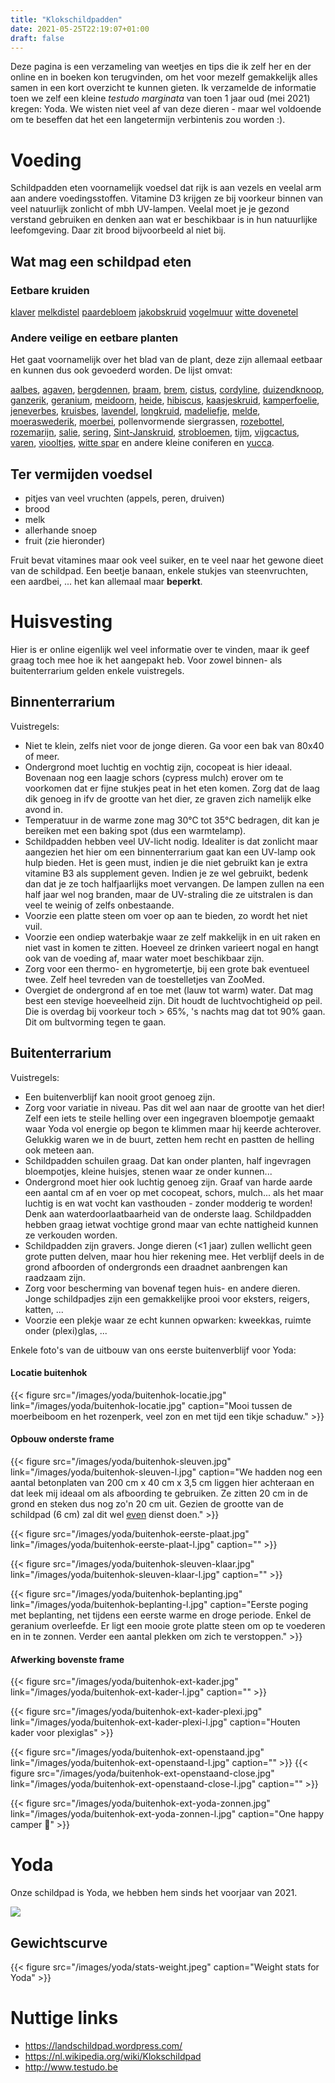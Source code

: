 ```yaml
---
title: "Klokschildpadden"
date: 2021-05-25T22:19:07+01:00
draft: false
---
```


Deze pagina is een verzameling van weetjes en tips die ik zelf her en der online en in boeken kon terugvinden, om het voor mezelf gemakkelijk alles samen in een kort overzicht te kunnen gieten. Ik verzamelde de informatie toen we zelf een kleine _testudo marginata_ van toen 1 jaar oud (mei 2021) kregen: Yoda. We wisten niet veel af van deze dieren - maar wel voldoende om te beseffen dat het een langetermijn verbintenis zou worden :).

# Voeding

Schildpadden eten voornamelijk voedsel dat rijk is aan vezels en veelal arm aan andere voedingsstoffen. Vitamine D3 krijgen ze bij voorkeur binnen van veel natuurlijk zonlicht of mbh UV-lampen. Veelal moet je je gezond verstand gebruiken en denken aan wat er beschikbaar is in hun natuurlijke leefomgeving. Daar zit brood bijvoorbeeld al niet bij.

## Wat mag een schildpad eten

### Eetbare kruiden

[klaver](https://nl.wikipedia.org/wiki/Rode_klaver)
[melkdistel](https://nl.wikipedia.org/wiki/Melkdistel)
[paardebloem](https://nl.wikipedia.org/wiki/Paardenbloem)
[jakobskruid](https://nl.wikipedia.org/wiki/Jakobskruid)
[vogelmuur](https://nl.wikipedia.org/wiki/Vogelmuur)
[witte dovenetel](https://nl.wikipedia.org/wiki/Witte_dovenetel)

### Andere veilige en eetbare planten

Het gaat voornamelijk over het blad van de plant, deze zijn allemaal eetbaar en kunnen dus ook gevoederd worden. De lijst omvat:

[aalbes](https://nl.wikipedia.org/wiki/Aalbes), [agaven](https://nl.wikipedia.org/wiki/Agave_(geslacht)), [bergdennen](https://nl.wikipedia.org/wiki/Bergden), [braam](https://nl.wikipedia.org/wiki/Braam_(geslacht)), [brem](https://nl.wikipedia.org/wiki/Brem_(plant)), [cistus](https://nl.wikipedia.org/wiki/Cistus), [cordyline](https://nl.wikipedia.org/wiki/Cordyline), [duizendknoop](https://nl.wikipedia.org/wiki/Duizendknoop), [ganzerik](https://nl.wikipedia.org/wiki/Ganzerik_(geslacht)), [geranium](https://nl.wikipedia.org/wiki/Geranium_(geslacht)), [meidoorn](https://nl.wikipedia.org/wiki/Meidoorn), [heide](https://nl.wikipedia.org/wiki/Heidefamilie), [hibiscus](https://nl.wikipedia.org/wiki/Hibiscus), [kaasjeskruid](https://nl.wikipedia.org/wiki/Kaasjeskruid), [kamperfoelie](https://nl.wikipedia.org/wiki/Kamperfoelie), [jeneverbes](https://nl.wikipedia.org/wiki/Jeneverbes), [kruisbes](https://nl.wikipedia.org/wiki/Kruisbes), [lavendel](https://nl.wikipedia.org/wiki/Lavendel), [longkruid](https://nl.wikipedia.org/wiki/Longkruid), [madeliefje](https://nl.wikipedia.org/wiki/Madeliefje), [melde](https://nl.wikipedia.org/wiki/Melde), [moeraswederik](https://nl.wikipedia.org/wiki/Moeraswederik), [moerbei](https://nl.wikipedia.org/wiki/Moerbeifamilie), pollenvormende siergrassen, [rozebottel](https://nl.wikipedia.org/wiki/Rozenbottel), [rozemarijn](https://nl.wikipedia.org/wiki/Rozemarijn_(plant)), [salie](https://nl.wikipedia.org/wiki/Salie_(geslacht)), [sering](https://nl.wikipedia.org/wiki/Sering), [Sint-Janskruid](https://nl.wikipedia.org/wiki/Sint-janskruid), [strobloemen](https://nl.wikipedia.org/wiki/Strobloem_(plant)), [tijm](https://nl.wikipedia.org/wiki/Tijm), [vijgcactus](https://nl.wikipedia.org/wiki/Opuntia), [varen](https://nl.wikipedia.org/wiki/Zachte_naaldvaren), [viooltjes](https://nl.wikipedia.org/wiki/Viooltje), [witte spar](https://nl.wikipedia.org/wiki/Witte_spar) en andere kleine coniferen en [yucca](https://nl.wikipedia.org/wiki/Yucca).

## Ter vermijden voedsel

- pitjes van veel vruchten (appels, peren, druiven)
- brood
- melk
- allerhande snoep
- fruit (zie hieronder)

Fruit bevat vitamines maar ook veel suiker, en te veel naar het gewone dieet van de schildpad. Een beetje banaan, enkele stukjes van steenvruchten, een aardbei, ... het kan allemaal maar **beperkt**.

# Huisvesting

Hier is er online eigenlijk wel veel informatie over te vinden, maar ik geef graag toch mee hoe ik het aangepakt heb. Voor zowel binnen- als buitenterrarium gelden enkele vuistregels.

## Binnenterrarium

Vuistregels:

- Niet te klein, zelfs niet voor de jonge dieren. Ga voor een bak van 80x40 of meer.
- Ondergrond moet luchtig en vochtig zijn, cocopeat is hier ideaal. Bovenaan nog een laagje schors (cypress mulch) erover om te voorkomen dat er fijne stukjes peat in het eten komen. Zorg dat de laag dik genoeg in ifv de grootte van het dier, ze graven zich namelijk elke avond in.
- Temperatuur in de warme zone mag 30°C tot 35°C bedragen, dit kan je bereiken met een baking spot (dus een warmtelamp).
- Schildpadden hebben veel UV-licht nodig. Idealiter is dat zonlicht maar aangezien het hier om een binnenterrarium gaat kan een UV-lamp ook hulp bieden. Het is geen must, indien je die niet gebruikt kan je extra vitamine B3 als supplement geven. Indien je ze wel gebruikt, bedenk dan dat je ze toch halfjaarlijks moet vervangen. De lampen zullen na een half jaar wel nog branden, maar de UV-straling die ze uitstralen is dan veel te weinig of zelfs onbestaande.
- Voorzie een platte steen om voer op aan te bieden, zo wordt het niet vuil.
- Voorzie een ondiep waterbakje waar ze zelf makkelijk in en uit raken en niet vast in komen te zitten. Hoeveel ze drinken varieert nogal en hangt ook van de voeding af, maar water moet beschikbaar zijn.
- Zorg voor een thermo- en hygrometertje, bij een grote bak eventueel twee. Zelf heel tevreden van de toestelletjes van ZooMed.
- Overgiet de ondergrond af en toe met (lauw tot warm) water. Dat mag best een stevige hoeveelheid zijn. Dit houdt de luchtvochtigheid op peil. Die is overdag bij voorkeur toch > 65%, 's nachts mag dat tot 90% gaan. Dit om bultvorming tegen te gaan.

## Buitenterrarium

Vuistregels:

- Een buitenverblijf kan nooit groot genoeg zijn.
- Zorg voor variatie in niveau. Pas dit wel aan naar de grootte van het dier! Zelf een iets te steile helling over een ingegraven bloempotje gemaakt waar Yoda vol energie op begon te klimmen maar hij keerde achterover. Gelukkig waren we in de buurt, zetten hem recht en pastten de helling ook meteen aan.
- Schildpadden schuilen graag. Dat kan onder planten, half ingevragen bloempotjes, kleine huisjes, stenen waar ze onder kunnen...
- Ondergrond moet hier ook luchtig genoeg zijn. Graaf van harde aarde een aantal cm af en voer op met cocopeat, schors, mulch... als het maar luchtig is en wat vocht kan vasthouden - zonder modderig te worden! Denk aan waterdoorlaatbaarheid van de onderste laag. Schildpadden hebben graag ietwat vochtige grond maar van echte nattigheid kunnen ze verkouden worden.
- Schildpadden zijn gravers. Jonge dieren (<1 jaar) zullen wellicht geen grote putten delven, maar hou hier rekening mee. Het verblijf deels in de grond afboorden of ondergronds een draadnet aanbrengen kan raadzaam zijn.
- Zorg voor bescherming van bovenaf tegen huis- en andere dieren. Jonge schildpadjes zijn een gemakkelijke prooi voor eksters, reigers, katten, ...
- Voorzie een plekje waar ze echt kunnen opwarken: kweekkas, ruimte onder (plexi)glas, ...

Enkele foto's van de uitbouw van ons eerste buitenverblijf voor Yoda:

#### Locatie buitenhok

{{< figure src="/images/yoda/buitenhok-locatie.jpg" link="/images/yoda/buitenhok-locatie.jpg" caption="Mooi tussen de moerbeiboom en het rozenperk, veel zon en met tijd een tikje schaduw." >}}

#### Opbouw onderste frame

{{< figure src="/images/yoda/buitenhok-sleuven.jpg" link="/images/yoda/buitenhok-sleuven-l.jpg" caption="We hadden nog een aantal betonplaten van 200 cm x 40 cm x 3,5 cm liggen hier achteraan en dat leek mij ideaal om als afboording te gebruiken. Ze zitten 20 cm in de grond en steken dus nog zo'n 20 cm uit. Gezien de grootte van de schildpad (6 cm) zal dit wel <a href=''> even</a> dienst doen." >}}

{{< figure src="/images/yoda/buitenhok-eerste-plaat.jpg" link="/images/yoda/buitenhok-eerste-plaat-l.jpg" caption="" >}}

{{< figure src="/images/yoda/buitenhok-sleuven-klaar.jpg" link="/images/yoda/buitenhok-sleuven-klaar-l.jpg" caption="" >}}

{{< figure src="/images/yoda/buitenhok-beplanting.jpg" link="/images/yoda/buitenhok-beplanting-l.jpg" caption="Eerste poging met beplanting, net tijdens een eerste warme en droge periode. Enkel de geranium overleefde. Er ligt een mooie grote platte steen om op te voederen en in te zonnen. Verder een aantal plekken om zich te verstoppen." >}}

#### Afwerking bovenste frame

{{< figure src="/images/yoda/buitenhok-ext-kader.jpg" link="/images/yoda/buitenhok-ext-kader-l.jpg" caption="" >}}

{{< figure src="/images/yoda/buitenhok-ext-kader-plexi.jpg" link="/images/yoda/buitenhok-ext-kader-plexi-l.jpg" caption="Houten kader voor plexiglas" >}}

{{< figure src="/images/yoda/buitenhok-ext-openstaand.jpg" link="/images/yoda/buitenhok-ext-openstaand-l.jpg" caption="" >}}
{{< figure src="/images/yoda/buitenhok-ext-openstaand-close.jpg" link="/images/yoda/buitenhok-ext-openstaand-close-l.jpg" caption="" >}}

{{< figure src="/images/yoda/buitenhok-ext-yoda-zonnen.jpg" link="/images/yoda/buitenhok-ext-yoda-zonnen-l.jpg" caption="One happy camper 🐢" >}}

# Yoda

Onze schildpad is Yoda, we hebben hem sinds het voorjaar van 2021.

![](/images/yoda/welcome.jpg)

## Gewichtscurve

{{< figure src="/images/yoda/stats-weight.jpeg" caption="Weight stats for Yoda" >}}



# Nuttige links

- https://landschildpad.wordpress.com/
- https://nl.wikipedia.org/wiki/Klokschildpad
- http://www.testudo.be
